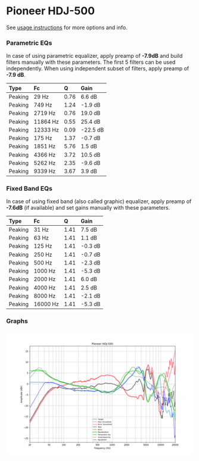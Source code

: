 # Pioneer HDJ-500
See [usage instructions](https://github.com/jaakkopasanen/AutoEq#usage) for more options and info.

### Parametric EQs
In case of using parametric equalizer, apply preamp of **-7.9dB** and build filters manually
with these parameters. The first 5 filters can be used independently.
When using independent subset of filters, apply preamp of **-7.9 dB**.

| Type    | Fc       |    Q | Gain     |
|:--------|:---------|:-----|:---------|
| Peaking | 29 Hz    | 0.76 | 6.6 dB   |
| Peaking | 749 Hz   | 1.24 | -1.9 dB  |
| Peaking | 2719 Hz  | 0.76 | 19.0 dB  |
| Peaking | 11864 Hz | 0.55 | 25.4 dB  |
| Peaking | 12333 Hz | 0.09 | -22.5 dB |
| Peaking | 175 Hz   | 1.37 | -0.7 dB  |
| Peaking | 1851 Hz  | 5.76 | 1.5 dB   |
| Peaking | 4366 Hz  | 3.72 | 10.5 dB  |
| Peaking | 5262 Hz  | 2.35 | -9.6 dB  |
| Peaking | 9339 Hz  | 3.67 | 3.9 dB   |

### Fixed Band EQs
In case of using fixed band (also called graphic) equalizer, apply preamp of **-7.6dB**
(if available) and set gains manually with these parameters.

| Type    | Fc       |    Q | Gain    |
|:--------|:---------|:-----|:--------|
| Peaking | 31 Hz    | 1.41 | 7.5 dB  |
| Peaking | 63 Hz    | 1.41 | 1.1 dB  |
| Peaking | 125 Hz   | 1.41 | -0.3 dB |
| Peaking | 250 Hz   | 1.41 | -0.7 dB |
| Peaking | 500 Hz   | 1.41 | -2.3 dB |
| Peaking | 1000 Hz  | 1.41 | -5.3 dB |
| Peaking | 2000 Hz  | 1.41 | 6.0 dB  |
| Peaking | 4000 Hz  | 1.41 | 2.5 dB  |
| Peaking | 8000 Hz  | 1.41 | -2.1 dB |
| Peaking | 16000 Hz | 1.41 | -5.3 dB |

### Graphs
![](./Pioneer%20HDJ-500.png)